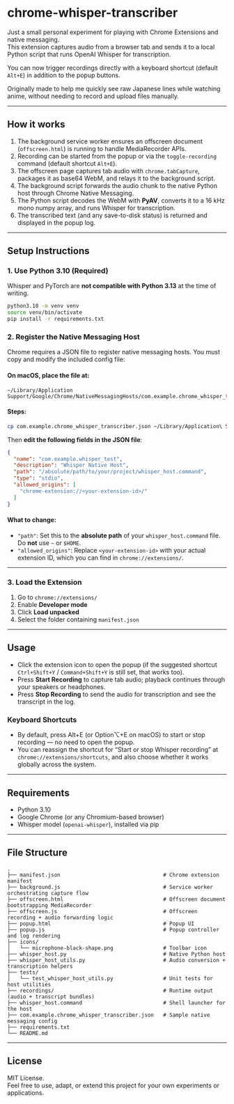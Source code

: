 # chrome-whisper-transcriber

Just a small personal experiment for playing with Chrome Extensions and native messaging.  
This extension captures audio from a browser tab and sends it to a local Python script that runs OpenAI Whisper for transcription.

You can now trigger recordings directly with a keyboard shortcut (default `Alt+E`) in addition to the popup buttons.

Originally made to help me quickly see raw Japanese lines while watching anime, without needing to record and upload files manually.

---

## How it works

1. The background service worker ensures an offscreen document (`offscreen.html`) is running to handle MediaRecorder APIs.
2. Recording can be started from the popup or via the `toggle-recording` command (default shortcut `Alt+E`).
3. The offscreen page captures tab audio with `chrome.tabCapture`, packages it as base64 WebM, and relays it to the background script.
4. The background script forwards the audio chunk to the native Python host through Chrome Native Messaging.
5. The Python script decodes the WebM with **PyAV**, converts it to a 16 kHz mono numpy array, and runs Whisper for transcription.
6. The transcribed text (and any save-to-disk status) is returned and displayed in the popup log.

---

## Setup Instructions

### 1. Use Python 3.10 (Required)

Whisper and PyTorch are **not compatible with Python 3.13** at the time of writing.

```bash
python3.10 -m venv venv
source venv/bin/activate
pip install -r requirements.txt
```

### 2. Register the Native Messaging Host

Chrome requires a JSON file to register native messaging hosts. You must copy and modify the included config file:

#### On macOS, place the file at:
```
~/Library/Application Support/Google/Chrome/NativeMessagingHosts/com.example.chrome_whisper_transcriber.json
```

#### Steps:

```bash
cp com.example.chrome_whisper_transcriber.json ~/Library/Application\ Support/Google/Chrome/NativeMessagingHosts/com.example.chrome_whisper_transcriber.json
```

Then **edit the following fields in the JSON file**:

```json
{
  "name": "com.example.whisper_test",
  "description": "Whisper Native Host",
  "path": "/absolute/path/to/your/project/whisper_host.command",
  "type": "stdio",
  "allowed_origins": [
    "chrome-extension://<your-extension-id>/"
  ]
}
```

#### What to change:

- `"path"`: Set this to the **absolute path** of your `whisper_host.command` file. Do **not** use `~` or `$HOME`.
- `"allowed_origins"`: Replace `<your-extension-id>` with your actual extension ID, which you can find in `chrome://extensions/`.

---

### 3. Load the Extension

1. Go to `chrome://extensions/`
2. Enable **Developer mode**
3. Click **Load unpacked**
4. Select the folder containing `manifest.json`

---

## Usage

- Click the extension icon to open the popup (if the suggested shortcut `Ctrl+Shift+Y` / `Command+Shift+Y` is still set, that works too).
- Press **Start Recording** to capture tab audio; playback continues through your speakers or headphones.
- Press **Stop Recording** to send the audio for transcription and see the transcript in the log.

### Keyboard Shortcuts

- By default, press Alt+E (or Option⌥+E on macOS) to start or stop recording — no need to open the popup.
- You can reassign the shortcut for “Start or stop Whisper recording” at `chrome://extensions/shortcuts`, and also choose whether it works globally across the system.

---

## Requirements

- Python 3.10
- Google Chrome (or any Chromium-based browser)
- Whisper model (`openai-whisper`), installed via pip

---

## File Structure

```
.
├── manifest.json                                 # Chrome extension manifest
├── background.js                                 # Service worker orchestrating capture flow
├── offscreen.html                                # Offscreen document bootstrapping MediaRecorder
├── offscreen.js                                  # Offscreen recording + audio forwarding logic
├── popup.html                                    # Popup UI
├── popup.js                                      # Popup controller and log rendering
├── icons/
│   └── microphone-black-shape.png                # Toolbar icon
├── whisper_host.py                               # Native Python host
├── whisper_host_utils.py                         # Audio conversion + transcription helpers
├── tests/
│   └── test_whisper_host_utils.py                # Unit tests for host utilities
├── recordings/                                   # Runtime output (audio + transcript bundles)
├── whisper_host.command                          # Shell launcher for the host
├── com.example.chrome_whisper_transcriber.json   # Sample native messaging config
├── requirements.txt
└── README.md
```

---

## License

MIT License.  
Feel free to use, adapt, or extend this project for your own experiments or applications.
